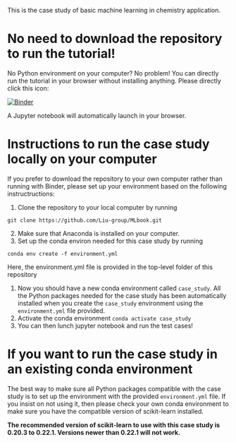 This is the case study of basic machine learning in chemistry application.

# No need to download the repository to run the tutorial!
No Python environment on your computer? No problem! You can directly run the tutorial in your browser without installing anything.
Please directly click this icon:

[![Binder](https://mybinder.org/badge_logo.svg)](https://mybinder.org/v2/gh/Liu-group/MLbook/HEAD?filepath=JupyterNotebook%2Fcase_study.ipynb)

A Jupyter notebook will automatically launch in your browser.

# Instructions to run the case study locally on your computer
If you prefer to download the repository to your own computer rather than running with Binder, please set up your environment based on the following instructructions:
1. Clone the repository to your local computer by running
```
git clone https://github.com/Liu-group/MLbook.git 
```
2. Make sure that Anaconda is installed on your computer.
3. Set up the conda environ needed for this case study by running
```
conda env create -f environment.yml
```
Here, the environment.yml file is provided in the top-level folder of this repository

1. Now you should have a new conda environment called ```case_study```. All the Python packages needed for the case study has been automatically installed when you create the ```case_study``` environment using the ```environment.yml``` file provided.
1. Activate the conda environment
```conda activate case_study```
1. You can then lunch jupyter notebook and run the test cases! 

# If you want to run the case study in an existing conda environment
The best way to make sure all Python packages compatible with the case study is to set up the environment with the provided ```environment.yml``` file. If you insist on not using it, then please check your own conda environment to make sure you have the compatible version of scikit-learn installed.

**The recommended version of scikit-learn to use with this case study is 0.20.3 to 0.22.1. Versions newer than 0.22.1 will not work.**
